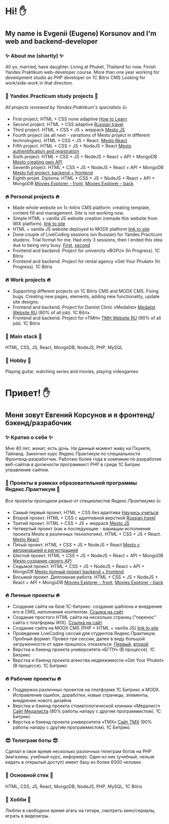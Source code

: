 # Hi! ✋

## My name is Evgenii (Eugene) Korsunov and I'm web and backend-developer

### ✨ About me (shortly) ✨
40 yo, married, have daughter. Living at Phuket, Thailand for now. Finish Yandex.Praktikum web-developer course. More than one year working for development studio as PHP developer on 1C Bitrix CMS
Looking for work/side-work in that direction.

### 🌱 Yandex.Practicum study projects 🌱

*All projects reviewed by Yandex.Praktikum's specialists* 👍

- First project, HTML + CSS none adaptive [How to Learn](https://github.com/SilentVampR/how-to-learn)
- Second project. HTML + CSS adaptive [Russian travel](https://github.com/SilentVampR/russian-travel)
- Third project. HTML + CSS + JS + weppack [Mesto JS](https://github.com/SilentVampR/mesto)
- Fourth project (as all next - variations of Mesto project in different technologies). HTML + CSS + JS + React. [Mesto React](https://github.com/SilentVampR/mesto-react)
- Fifth project. HTML + CSS + JS + NodeJS + React [Mesto authentification and registration](https://github.com/SilentVampR/react-mesto-auth)
- Sixth project. HTML + CSS + JS + NodeJS + React + API + MongoDB [Mesto creating own API](https://github.com/SilentVampR/express-mesto)
- Seventh project. HTML + CSS + JS + NodeJS + React + API + MongoDB [Mesto full project: backend + frontend](https://github.com/SilentVampR/react-mesto-api-full)
- Eighth projet. Diploma. HTML + CSS + JS + NodeJS + React + API + MongoDB [Movies Explorer - front](https://github.com/SilentVampR/movies-explorer-frontend), [Movies Explorer - back](https://github.com/SilentVampR/movies-explorer-api)

### 🔥 Personal projects 🔥

- Made whole website on 1c-bitrix CMS platform: creating template, content fill and management. Site is not working now.
- Simple HTML + vanilla JS website creation (remade this website from WIX platform). [link to site](https://коврик-ру.рф)
- HTML + vanilla JS website deployed to MODX platform [link to site](https://easy-rent.pro)
- Done couple of LiveCoding sessions (on Russian) for Yandex.Practicum studens. Trial format for me. Had only 3 sessions, then I ended this idea due to being very busy. [First](https://github.com/SilentVampR/LiveCoding_03_04), [second](https://github.com/SilentVampR/live-01-05)
- Frontend and backend. Project for univercity «BGPU» (In Progress). 1C Bitrix
- Frontend and backend. Project for rental agency «Get Your Phuket» (In Progress). 1C Bitrix

### 🔥 Work projects 🔥

- Supporting different projects on 1C Bitrix CMS and MODX CMS. Fixing bugs. Creating new pages, elements, adding new functionality, update site designs.
- Frontend and backend. Project for Dantist Clinic «Medalist» [Medalist Website RU](https://medalist-stom.ru) (80% of all job). 1C Bitrix
- Frontend and backend. Project for «TMH» [TMH Website RU](https://tmh-university.ru) (90% of all job). 1C Bitrix

### 📖 Main stack 📖

HTML, CSS, JS, React, MongoDB, NodeJS, PHP, MySQL

### 🎸 Hobby 🎸

Playing guitar, watching series and movies, playing videogames

# Привет! ✋

## Меня зовут Евгений Корсунов и я фронтенд/бэкенд/разрабочик

### ✨ Кратко о себе ✨
Мне 40 лет, женат, есть дочь. На данный момент живу на Пхукете, Тайланд. Закончил курс Яндекс.Практикум по специальности Фронтенд-разработчик. Работаю более года в компании по разработке веб-сайтов в должности программист PHP в среде 1C Битрик управление сайтом.

### 🌱 Проекты в рамках образовательной программы Яндекс.Практикум 🌱

*Все проекты проходили ревью от специалистов Яндекс.Практикума* 👍

- Самый первый проект, HTML + CSS без адаптива [Научись учиться](https://github.com/SilentVampR/how-to-learn)
- Второй проект. HTML + CSS с адаптивной версткой [Russian travel](https://github.com/SilentVampR/russian-travel)
- Третий проект. HTML + CSS + JS + weppack [Mesto JS](https://github.com/SilentVampR/mesto)
- Четвертый проект (как и последующие - вариации исполнения проекта Mesto в различных технологиях). HTML + CSS + JS + React. [Mesto React](https://github.com/SilentVampR/mesto-react)
- Пятый проект. HTML + CSS + JS + NodeJS + React [Mesto с авторизацией и регистрацией](https://github.com/SilentVampR/react-mesto-auth)
- Шестой проект. HTML + CSS + JS + NodeJS + React + API + MongoDB [Mesto создание своего API](https://github.com/SilentVampR/express-mesto)
- Седьмой проект. HTML + CSS + JS + NodeJS + React + API + MongoDB [Mesto полный проект backend + frontend](https://github.com/SilentVampR/react-mesto-api-full)
- Восьмой проект. Дипломная работа. HTML + CSS + JS + NodeJS + React + API + MongoDB [Movies Explorer - front](https://github.com/SilentVampR/movies-explorer-frontend), [Movies Explorer - back](https://github.com/SilentVampR/movies-explorer-api)

### 🔥 Личные проекты 🔥

- Создание сайта на базе 1C-битрикс: создание шаблона и внедрение его в CMS, наполнение контентом. [Ссылка на сайт](https://beyosa.kz)
- Создание простого HTML сайта на несколько страниц ("перенос" сайта с платформы WIX). [Ссылка на сайт](https://коврик-ру.рф)
- Создание сайта на MODX CMS (PHP + HTML + vanilla JS) [link to site](https://easy-rent.pro)
- Проведение LiveCoding сессий для студентов Яндекс.Практикум. Пробный формат. Провел три сессии, далее в виду большой загруженности от идеи пришлось отказаться. [Первый](https://github.com/SilentVampR/LiveCoding_03_04), [второй](https://github.com/SilentVampR/live-01-05)
- Верстка и бэкенд проекта университета «БГПУ» (В процессе). 1С Битрикс
- Верстка и бэкенд проекта агенства недвижимости «Get Your Phuket» (В процессе). 1C Битрикс

### 🔥 Рабочие проекты 🔥

- Поддержка различных проектов на платформе 1С Битрикс и MODX. Исправление ошибок, доработки, новые страницы, элементы, внедрение нового дизайна
- Верстка и бэкенд проекта стоматологической клиники «Медалист» [Сайт Медалиста](https://medalist-stom.ru) (80% работы напару с другим программистом). 1С Битрикс
- Верстка и бэкенд проекта университета «ТМХ» [Сайт ТМХ](https://tmh-university.ru) (90% работы напару с другим программистом). 1С Битрикс

### 😎 Телеграм боты 😎

Сделал в свое время несколько различных телеграм ботов на PHP (магазины, учебный курс, информер). Один из них (учебный, нельзя кидать в открытый доступ) имеет базу из более 6000 человек.

### 📖 Основной стек 📖

HTML, CSS, JS, React, MongoDB, NodeJS, PHP, MySQL, 1C Bitrix

### 🎸 Хобби 🎸

Люблю в свободное время игать на гитаре, смотреть кино/сериалы, играть в видеоигры.
